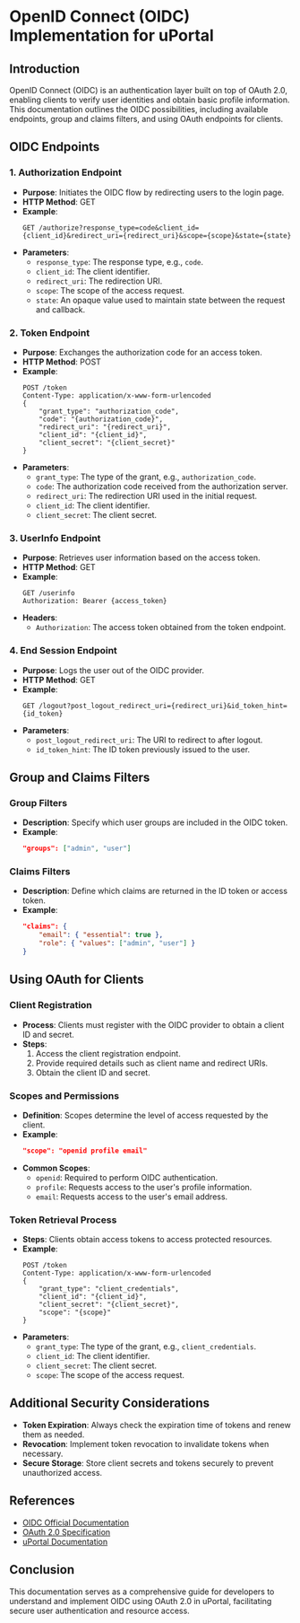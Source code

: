 # OpenID Connect (OIDC) Implementation for uPortal

## Introduction
OpenID Connect (OIDC) is an authentication layer built on top of OAuth 2.0, enabling clients to verify user identities and obtain basic profile information. This documentation outlines the OIDC possibilities, including available endpoints, group and claims filters, and using OAuth endpoints for clients.

## OIDC Endpoints

### 1. Authorization Endpoint
- **Purpose**: Initiates the OIDC flow by redirecting users to the login page.
- **HTTP Method**: GET
- **Example**: 
    ```
    GET /authorize?response_type=code&client_id={client_id}&redirect_uri={redirect_uri}&scope={scope}&state={state}
    ```
- **Parameters**:
    - `response_type`: The response type, e.g., `code`.
    - `client_id`: The client identifier.
    - `redirect_uri`: The redirection URI.
    - `scope`: The scope of the access request.
    - `state`: An opaque value used to maintain state between the request and callback.

### 2. Token Endpoint
- **Purpose**: Exchanges the authorization code for an access token.
- **HTTP Method**: POST
- **Example**: 
    ```
    POST /token
    Content-Type: application/x-www-form-urlencoded
    {
        "grant_type": "authorization_code",
        "code": "{authorization_code}",
        "redirect_uri": "{redirect_uri}",
        "client_id": "{client_id}",
        "client_secret": "{client_secret}"
    }
    ```
- **Parameters**:
    - `grant_type`: The type of the grant, e.g., `authorization_code`.
    - `code`: The authorization code received from the authorization server.
    - `redirect_uri`: The redirection URI used in the initial request.
    - `client_id`: The client identifier.
    - `client_secret`: The client secret.

### 3. UserInfo Endpoint
- **Purpose**: Retrieves user information based on the access token.
- **HTTP Method**: GET
- **Example**: 
    ```
    GET /userinfo
    Authorization: Bearer {access_token}
    ```
- **Headers**:
    - `Authorization`: The access token obtained from the token endpoint.

### 4. End Session Endpoint
- **Purpose**: Logs the user out of the OIDC provider.
- **HTTP Method**: GET
- **Example**: 
    ```
    GET /logout?post_logout_redirect_uri={redirect_uri}&id_token_hint={id_token}
    ```
- **Parameters**:
    - `post_logout_redirect_uri`: The URI to redirect to after logout.
    - `id_token_hint`: The ID token previously issued to the user.

## Group and Claims Filters

### Group Filters
- **Description**: Specify which user groups are included in the OIDC token.
- **Example**: 
    ```json
    "groups": ["admin", "user"]
    ```

### Claims Filters
- **Description**: Define which claims are returned in the ID token or access token.
- **Example**: 
    ```json
    "claims": {
        "email": { "essential": true },
        "role": { "values": ["admin", "user"] }
    }
    ```

## Using OAuth for Clients

### Client Registration
- **Process**: Clients must register with the OIDC provider to obtain a client ID and secret.
- **Steps**:
    1. Access the client registration endpoint.
    2. Provide required details such as client name and redirect URIs.
    3. Obtain the client ID and secret.

### Scopes and Permissions
- **Definition**: Scopes determine the level of access requested by the client.
- **Example**: 
    ```json
    "scope": "openid profile email"
    ```
- **Common Scopes**:
    - `openid`: Required to perform OIDC authentication.
    - `profile`: Requests access to the user's profile information.
    - `email`: Requests access to the user's email address.

### Token Retrieval Process
- **Steps**: Clients obtain access tokens to access protected resources.
- **Example**: 
    ```
    POST /token
    Content-Type: application/x-www-form-urlencoded
    {
        "grant_type": "client_credentials",
        "client_id": "{client_id}",
        "client_secret": "{client_secret}",
        "scope": "{scope}"
    }
    ```
- **Parameters**:
    - `grant_type`: The type of the grant, e.g., `client_credentials`.
    - `client_id`: The client identifier.
    - `client_secret`: The client secret.
    - `scope`: The scope of the access request.

## Additional Security Considerations
- **Token Expiration**: Always check the expiration time of tokens and renew them as needed.
- **Revocation**: Implement token revocation to invalidate tokens when necessary.
- **Secure Storage**: Store client secrets and tokens securely to prevent unauthorized access.

## References
- [OIDC Official Documentation](https://openid.net/developers/specs/)
- [OAuth 2.0 Specification](https://oauth.net/2/)
- [uPortal Documentation](https://apereo.github.io/uPortal/)

## Conclusion
This documentation serves as a comprehensive guide for developers to understand and implement OIDC using OAuth 2.0 in uPortal, facilitating secure user authentication and resource access.
